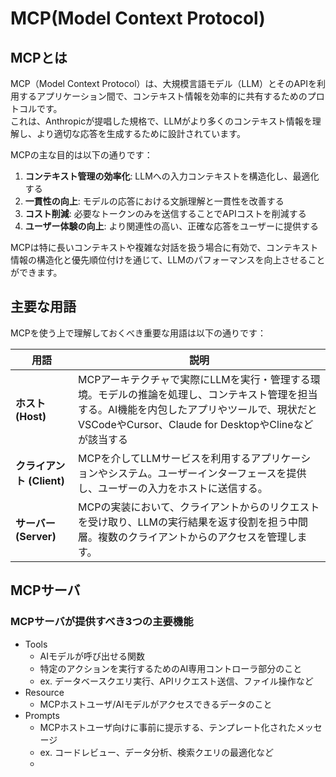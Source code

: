 # MCP(Model Context Protocol)
## MCPとは
MCP（Model Context Protocol）は、大規模言語モデル（LLM）とそのAPIを利用するアプリケーション間で、コンテキスト情報を効率的に共有するためのプロトコルです。  
これは、Anthropicが提唱した規格で、LLMがより多くのコンテキスト情報を理解し、より適切な応答を生成するために設計されています。

MCPの主な目的は以下の通りです：

1. **コンテキスト管理の効率化**: LLMへの入力コンテキストを構造化し、最適化する
2. **一貫性の向上**: モデルの応答における文脈理解と一貫性を改善する
3. **コスト削減**: 必要なトークンのみを送信することでAPIコストを削減する
4. **ユーザー体験の向上**: より関連性の高い、正確な応答をユーザーに提供する

MCPは特に長いコンテキストや複雑な対話を扱う場合に有効で、コンテキスト情報の構造化と優先順位付けを通じて、LLMのパフォーマンスを向上させることができます。

## 主要な用語

MCPを使う上で理解しておくべき重要な用語は以下の通りです：

| 用語 | 説明 |
|------|------|
| **ホスト (Host)** | MCPアーキテクチャで実際にLLMを実行・管理する環境。モデルの推論を処理し、コンテキスト管理を担当する。AI機能を内包したアプリやツールで、現状だとVSCodeやCursor、Claude for DesktopやClineなどが該当する |
| **クライアント (Client)** | MCPを介してLLMサービスを利用するアプリケーションやシステム。ユーザーインターフェースを提供し、ユーザーの入力をホストに送信する。 |
| **サーバー (Server)** | MCPの実装において、クライアントからのリクエストを受け取り、LLMの実行結果を返す役割を担う中間層。複数のクライアントからのアクセスを管理します。 |

## MCPサーバ
### MCPサーバが提供すべき3つの主要機能
- Tools
  - AIモデルが呼び出せる関数
  - 特定のアクションを実行するためのAI専用コントローラ部分のこと
  - ex. データベースクエリ実行、APIリクエスト送信、ファイル操作など
- Resource
  - MCPホストユーザ/AIモデルがアクセスできるデータのこと
- Prompts
  - MCPホストユーザ向けに事前に提示する、テンプレート化されたメッセージ
  - ex. コードレビュー、データ分析、検索クエリの最適化など
  - 







